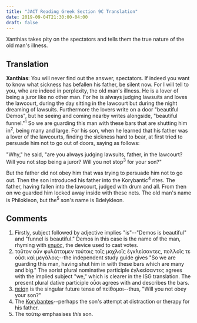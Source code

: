 ```yaml
---
title: "JACT Reading Greek Section 9C Translation"
date: 2019-09-04T21:30:00-04:00
draft: false 
---
```

Xanthias takes pity on the spectators and tells them the true nature of the old man's illness.<!--more-->
## Translation
__Xanthias__: You will never find out the answer, spectators. If indeed you want to
know what sickness has befallen his father, be silent now. For I will tell to you, who are indeed in perplexity, the old man's illness. He is a lover of being a
juror like no other man. For he is always judging lawsuits and loves the
lawcourt, during the day sitting in the lawcourt but during the night dreaming
of lawsuits. Furthermore the lovers write on a door "beautiful Demos", but he
seeing and coming nearby writes alongside, "beautiful funnel."<sup>1</sup> So we are
guarding this man with these bars that are shutting him in<sup>2</sup>, being many and large. For
his son, when he learned that his father was a lover of the lawcourts, finding the
sickness hard to bear, at first tried to persuade him not to go out of
doors, saying as follows:

"Why," he said, "are you always judging lawsuits, father, in the lawcourt? Will
you not stop being a juror? Will you not stop<sup>3</sup> for your son?"

But the father did not obey him that was trying to persuade him not to go out.
Then the son introduced his father into the Korybantic<sup>4</sup> rites. The father, having
fallen into the lawcourt, judged with drum and all. From then on we guarded him
locked away inside with these nets. The old man's name is Philokleon, but the<sup>5</sup> 
son's name is Bdelykleon.
## Comments
1. Firstly, subject followed by adjective implies "is"--"Demos is beautiful" and "funnel is beautiful." Demos in this case is the name of the man, rhyming with [κημὸς](http://www.perseus.tufts.edu/hopper/text?doc=Perseus%3Atext%3A1999.04.0058%3Aentry%3Dkhmo%2Fs), the device used to cast votes.
2. τοῦτον οὖν φυλάττομεν τούτοις τοῖς μοχλοῖς ἐγκλείσαντες, πολλοῖς τε οὖσι καὶ μεγάλοις--the independent study guide gives "So we are guarding this man, having shut him in with these bars which are many and big." The aorist plural nominative participle ἐγλκείσαντες agrees with the implied subject "we," which is clearer in the ISG translation. The present plural dative participle οὖσι agrees with and describes the bars.
3. [πείσῃ](http://www.perseus.tufts.edu/hopper/text?doc=Perseus%3Atext%3A1999.04.0058%3Aentry%3Dpei%2Fqw) is the singular future tense of πείθομαι--thus, "Will you not obey your son?"
4. The [Korybantes](https://en.wikipedia.org/wiki/Korybantes)--perhaps the son's attempt at distraction or therapy for his father.
5. The τούτῳ emphasises _this_ son.